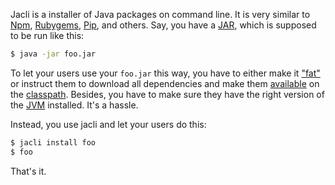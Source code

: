 Jacli is a installer of Java packages on command line. It is very
similar to
[Npm](https://www.npmjs.com/),
[Rubygems](https://github.com/rubygems/rubygems),
[Pip](https://pypi.org/project/pip/), and others.
Say, you have a
[JAR](https://en.wikipedia.org/wiki/JAR_%28file_format%29),
which is supposed to be run like this:

```bash
$ java -jar foo.jar
```

To let your users use your `foo.jar` this way, you have to either make it
["fat"](https://stackoverflow.com/questions/11947037/what-is-an-uber-jar)
or instruct them to download all dependencies and make them
[available](https://stackoverflow.com/questions/34286407/gradle-what-is-the-difference-between-classpath-and-compile-dependencies)
on the
[classpath](https://en.wikipedia.org/wiki/Classpath).
Besides, you have to make sure they have the right version of
the [JVM](https://en.wikipedia.org/wiki/Java_virtual_machine) installed.
It's a hassle.

Instead, you use jacli and let your users do this:

```bash
$ jacli install foo
$ foo
```

That's it.
